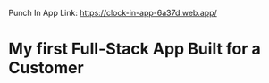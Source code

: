 Punch In App
Link: https://clock-in-app-6a37d.web.app/

<h1> My first Full-Stack App Built for a Customer </h1>

